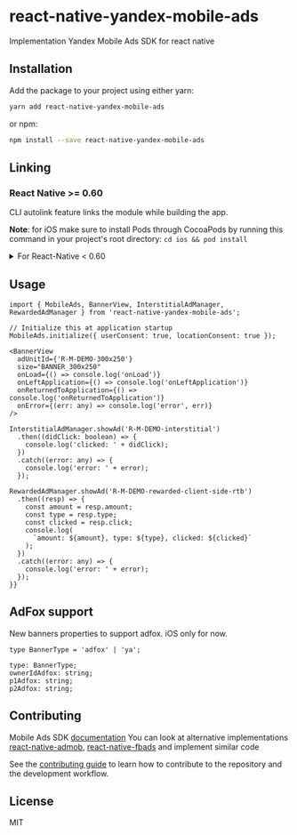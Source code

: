 # react-native-yandex-mobile-ads

Implementation Yandex Mobile Ads SDK for react native

## Installation

Add the package to your project using either yarn:

```bash
yarn add react-native-yandex-mobile-ads
```

or npm:

```bash
npm install --save react-native-yandex-mobile-ads
```

## Linking

### React Native >= 0.60

CLI autolink feature links the module while building the app.

**Note**: for iOS make sure to install Pods through CocoaPods by running this command in your project's root directory:
`cd ios && pod install`

<details>
<summary>For React-Native < 0.60</summary>
Link the native dependencies:

```bash
$ react-native link react-native-yandex-mobile-ads
```
</details>

## Usage

```tsx
import { MobileAds, BannerView, InterstitialAdManager, RewardedAdManager } from 'react-native-yandex-mobile-ads';

// Initialize this at application startup
MobileAds.initialize({ userConsent: true, locationConsent: true });

<BannerView
  adUnitId={'R-M-DEMO-300x250'}
  size="BANNER_300x250"
  onLoad={() => console.log('onLoad')}
  onLeftApplication={() => console.log('onLeftApplication')}
  onReturnedToApplication={() => console.log('onReturnedToApplication')}
  onError={(err: any) => console.log('error', err)}
/>

InterstitialAdManager.showAd('R-M-DEMO-interstitial')
  .then((didClick: boolean) => {
    console.log('clicked: ' + didClick);
  })
  .catch((error: any) => {
    console.log('error: ' + error);
  });

RewardedAdManager.showAd('R-M-DEMO-rewarded-client-side-rtb')
  .then((resp) => {
    const amount = resp.amount;
    const type = resp.type;
    const clicked = resp.click;
    console.log(
      `amount: ${amount}, type: ${type}, clicked: ${clicked}`
    );
  })
  .catch((error: any) => {
    console.log('error: ' + error);
  });
}}
```

## AdFox support

New banners properties to support adfox. iOS only for now.
```
type BannerType = 'adfox' | 'ya';
```
```
type: BannerType;
ownerIdAdfox: string;
p1Adfox: string;
p2Adfox: string;
```

## Contributing
Mobile Ads SDK [documentation](https://yandex.ru/dev/mobile-ads/doc/intro/about.html)
You can look at alternative implementations [react-native-admob](https://github.com/sbugert/react-native-admob),
[react-native-fbads](https://github.com/callstack/react-native-fbads) and implement similar code

See the [contributing guide](CONTRIBUTING.md) to learn how to contribute to the repository and the development workflow.

## License

MIT
